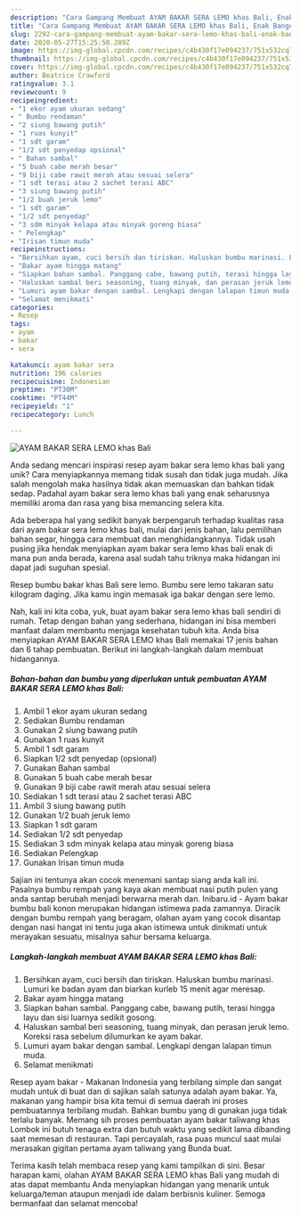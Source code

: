 ```yaml
---
description: "Cara Gampang Membuat AYAM BAKAR SERA LEMO khas Bali, Enak Banget"
title: "Cara Gampang Membuat AYAM BAKAR SERA LEMO khas Bali, Enak Banget"
slug: 2292-cara-gampang-membuat-ayam-bakar-sera-lemo-khas-bali-enak-banget
date: 2020-05-27T15:25:50.289Z
image: https://img-global.cpcdn.com/recipes/c4b430f17e094237/751x532cq70/ayam-bakar-sera-lemo-khas-bali-foto-resep-utama.jpg
thumbnail: https://img-global.cpcdn.com/recipes/c4b430f17e094237/751x532cq70/ayam-bakar-sera-lemo-khas-bali-foto-resep-utama.jpg
cover: https://img-global.cpcdn.com/recipes/c4b430f17e094237/751x532cq70/ayam-bakar-sera-lemo-khas-bali-foto-resep-utama.jpg
author: Beatrice Crawford
ratingvalue: 3.1
reviewcount: 9
recipeingredient:
- "1 ekor ayam ukuran sedang"
- " Bumbu rendaman"
- "2 siung bawang putih"
- "1 ruas kunyit"
- "1 sdt garam"
- "1/2 sdt penyedap opsional"
- " Bahan sambal"
- "5 buah cabe merah besar"
- "9 biji cabe rawit merah atau sesuai selera"
- "1 sdt terasi atau 2 sachet terasi ABC"
- "3 siung bawang putih"
- "1/2 buah jeruk lemo"
- "1 sdt garam"
- "1/2 sdt penyedap"
- "3 sdm minyak kelapa atau minyak goreng biasa"
- " Pelengkap"
- "Irisan timun muda"
recipeinstructions:
- "Bersihkan ayam, cuci bersih dan tiriskan. Haluskan bumbu marinasi. Lumuri ke badan ayam dan biarkan kurleb 15 menit agar meresap."
- "Bakar ayam hingga matang"
- "Siapkan bahan sambal. Panggang cabe, bawang putih, terasi hingga layu dan sisi luarnya sedikit gosong."
- "Haluskan sambal beri seasoning, tuang minyak, dan perasan jeruk lemo. Koreksi rasa sebelum dilumurkan ke ayam bakar."
- "Lumuri ayam bakar dengan sambal. Lengkapi dengan lalapan timun muda."
- "Selamat menikmati"
categories:
- Resep
tags:
- ayam
- bakar
- sera

katakunci: ayam bakar sera 
nutrition: 196 calories
recipecuisine: Indonesian
preptime: "PT30M"
cooktime: "PT44M"
recipeyield: "1"
recipecategory: Lunch

---
```



![AYAM BAKAR SERA LEMO khas Bali](https://img-global.cpcdn.com/recipes/c4b430f17e094237/751x532cq70/ayam-bakar-sera-lemo-khas-bali-foto-resep-utama.jpg)

Anda sedang mencari inspirasi resep ayam bakar sera lemo khas bali yang unik? Cara menyiapkannya memang tidak susah dan tidak juga mudah. Jika salah mengolah maka hasilnya tidak akan memuaskan dan bahkan tidak sedap. Padahal ayam bakar sera lemo khas bali yang enak seharusnya memiliki aroma dan rasa yang bisa memancing selera kita.

Ada beberapa hal yang sedikit banyak berpengaruh terhadap kualitas rasa dari ayam bakar sera lemo khas bali, mulai dari jenis bahan, lalu pemilihan bahan segar, hingga cara membuat dan menghidangkannya. Tidak usah pusing jika hendak menyiapkan ayam bakar sera lemo khas bali enak di mana pun anda berada, karena asal sudah tahu triknya maka hidangan ini dapat jadi suguhan spesial.

Resep bumbu bakar khas Bali sere lemo. Bumbu sere lemo takaran satu kilogram daging. Jika kamu ingin memasak iga bakar dengan sere lemo.


Nah, kali ini kita coba, yuk, buat ayam bakar sera lemo khas bali sendiri di rumah. Tetap dengan bahan yang sederhana, hidangan ini bisa memberi manfaat dalam membantu menjaga kesehatan tubuh kita. Anda bisa menyiapkan AYAM BAKAR SERA LEMO khas Bali memakai 17 jenis bahan dan 6 tahap pembuatan. Berikut ini langkah-langkah dalam membuat hidangannya.

<!--inarticleads1-->

##### Bahan-bahan dan bumbu yang diperlukan untuk pembuatan AYAM BAKAR SERA LEMO khas Bali:

1. Ambil 1 ekor ayam ukuran sedang
1. Sediakan  Bumbu rendaman
1. Gunakan 2 siung bawang putih
1. Gunakan 1 ruas kunyit
1. Ambil 1 sdt garam
1. Siapkan 1/2 sdt penyedap (opsional)
1. Gunakan  Bahan sambal
1. Gunakan 5 buah cabe merah besar
1. Gunakan 9 biji cabe rawit merah atau sesuai selera
1. Sediakan 1 sdt terasi atau 2 sachet terasi ABC
1. Ambil 3 siung bawang putih
1. Gunakan 1/2 buah jeruk lemo
1. Siapkan 1 sdt garam
1. Sediakan 1/2 sdt penyedap
1. Sediakan 3 sdm minyak kelapa atau minyak goreng biasa
1. Sediakan  Pelengkap
1. Gunakan Irisan timun muda


Sajian ini tentunya akan cocok menemani santap siang anda kali ini. Pasalnya bumbu rempah yang kaya akan membuat nasi putih pulen yang anda santap berubah menjadi berwarna merah dan. Inibaru.id - Ayam bakar bumbu bali konon merupakan hidangan istimewa pada zamannya. Diracik dengan bumbu rempah yang beragam, olahan ayam yang cocok disantap dengan nasi hangat ini tentu juga akan istimewa untuk dinikmati untuk merayakan sesuatu, misalnya sahur bersama keluarga. 

<!--inarticleads2-->

##### Langkah-langkah membuat AYAM BAKAR SERA LEMO khas Bali:

1. Bersihkan ayam, cuci bersih dan tiriskan. Haluskan bumbu marinasi. Lumuri ke badan ayam dan biarkan kurleb 15 menit agar meresap.
1. Bakar ayam hingga matang
1. Siapkan bahan sambal. Panggang cabe, bawang putih, terasi hingga layu dan sisi luarnya sedikit gosong.
1. Haluskan sambal beri seasoning, tuang minyak, dan perasan jeruk lemo. Koreksi rasa sebelum dilumurkan ke ayam bakar.
1. Lumuri ayam bakar dengan sambal. Lengkapi dengan lalapan timun muda.
1. Selamat menikmati


Resep ayam bakar - Makanan Indonesia yang terbilang simple dan sangat mudah untuk di buat dan di sajikan salah satunya adalah ayam bakar. Ya, makanan yang hampir bisa kita temui di semua daerah ini proses pembuatannya terbilang mudah. Bahkan bumbu yang di gunakan juga tidak terlalu banyak. Memang sih proses pembuatan ayam bakar taliwang khas Lombok ini butuh tenaga extra dan butuh waktu yang sedikit lama dibanding saat memesan di restauran. Tapi percayalah, rasa puas muncul saat mulai merasakan gigitan pertama ayam taliwang yang Bunda buat. 

Terima kasih telah membaca resep yang kami tampilkan di sini. Besar harapan kami, olahan AYAM BAKAR SERA LEMO khas Bali yang mudah di atas dapat membantu Anda menyiapkan hidangan yang menarik untuk keluarga/teman ataupun menjadi ide dalam berbisnis kuliner. Semoga bermanfaat dan selamat mencoba!
